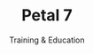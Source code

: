 ---
layout: petal
title: Petal 7
subtitle: Training & Education 
tagline: Create a competence of climate literacy across our organisation 
has_children: true
has_toc: true
graphic: ./graphics/petals/Training-Education-160x160.png
nav_order: 9
---